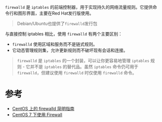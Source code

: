 
`firewalld` 是 `iptables` 的前端控制器，用于实现持久的网络流量规则。它提供命令行和图形界面，主要在Red Hat发行版使用。

> Debian/Ubuntu也提供了`firewalld`发行包

与直接控制 iptables 相比，使用 `firewalld` 有两个主要区别：

* `firewalld` 使用区域和服务而不是链式规则。
* 它动态管理规则集，允许更新规则而不破坏现有会话和连接。

> `firewalld` 是 `iptables` 的一个封装，可以让你更容易地管理 `iptables` 规则 - 它并不是 `iptables` 的替代品。虽然 `iptables` 命令仍可用于 `firewalld`，但建议使用 `firewalld` 时仅使用 `firewalld` 命令。

# 参考

* [CentOS 上的 firewalld 简明指南](https://linux.cn/article-8098-1.html)
* [CentOS 7 下使用 Firewall](https://havee.me/linux/2015-01/using-firewalls-on-centos-7.html)